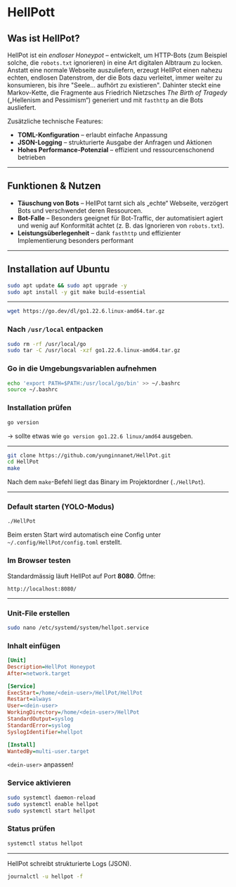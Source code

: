 # HellPott

## Was ist HellPot?

HellPot ist ein *endloser Honeypot* – entwickelt, um HTTP-Bots (zum Beispiel solche, die `robots.txt` ignorieren) in eine Art digitalen Albtraum zu locken. Anstatt eine normale Webseite auszuliefern, erzeugt HellPot einen nahezu echten, endlosen Datenstrom, der die Bots dazu verleitet, immer weiter zu konsumieren, bis ihre "Seele… aufhört zu existieren".
Dahinter steckt eine Markov-Kette, die Fragmente aus Friedrich Nietzsches *The Birth of Tragedy* („Hellenism and Pessimism“) generiert und mit `fasthttp` an die Bots ausliefert.

Zusätzliche technische Features:

* **TOML-Konfiguration** – erlaubt einfache Anpassung
* **JSON-Logging** – strukturierte Ausgabe der Anfragen und Aktionen
* **Hohes Performance-Potenzial** – effizient und ressourcenschonend betrieben

---

## Funktionen & Nutzen

* **Täuschung von Bots** – HellPot tarnt sich als „echte“ Webseite, verzögert Bots und verschwendet deren Ressourcen.
* **Bot-Falle** – Besonders geeignet für Bot-Traffic, der automatisiert agiert und wenig auf Konformität achtet (z. B. das Ignorieren von `robots.txt`).
* **Leistungsüberlegenheit** – dank `fasthttp` und effizienter Implementierung besonders performant

---

## Installation auf Ubuntu


```bash
sudo apt update && sudo apt upgrade -y
sudo apt install -y git make build-essential
```

---

```bash
wget https://go.dev/dl/go1.22.6.linux-amd64.tar.gz
```

### Nach `/usr/local` entpacken

```bash
sudo rm -rf /usr/local/go
sudo tar -C /usr/local -xzf go1.22.6.linux-amd64.tar.gz
```

### Go in die Umgebungsvariablen aufnehmen

```bash
echo 'export PATH=$PATH:/usr/local/go/bin' >> ~/.bashrc
source ~/.bashrc
```

### Installation prüfen

```bash
go version
```

→ sollte etwas wie `go version go1.22.6 linux/amd64` ausgeben.

---

```bash
git clone https://github.com/yunginnanet/HellPot.git
cd HellPot
make
```

Nach dem `make`-Befehl liegt das Binary im Projektordner (`./HellPot`).

---

### Default starten (YOLO-Modus)

```bash
./HellPot
```

Beim ersten Start wird automatisch eine Config unter
`~/.config/HellPot/config.toml` erstellt.

### Im Browser testen

Standardmässig läuft HellPot auf Port **8080**.
Öffne:

```
http://localhost:8080/
```

---

### Unit-File erstellen

```bash
sudo nano /etc/systemd/system/hellpot.service
```

### Inhalt einfügen

```ini
[Unit]
Description=HellPot Honeypot
After=network.target

[Service]
ExecStart=/home/<dein-user>/HellPot/HellPot
Restart=always
User=<dein-user>
WorkingDirectory=/home/<dein-user>/HellPot
StandardOutput=syslog
StandardError=syslog
SyslogIdentifier=hellpot

[Install]
WantedBy=multi-user.target
```

`<dein-user>` anpassen!

### Service aktivieren

```bash
sudo systemctl daemon-reload
sudo systemctl enable hellpot
sudo systemctl start hellpot
```

### Status prüfen

```bash
systemctl status hellpot
```

---

HellPot schreibt strukturierte Logs (JSON).

```bash
journalctl -u hellpot -f
```
